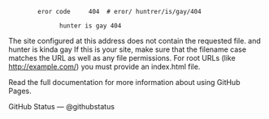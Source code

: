             eror code     404  # eror/ huntrer/is/gay/404

                  hunter is gay 404

 The site configured at this address does not contain the requested file.
and hunter is kinda gay 
If this is your site, make sure that the filename case matches the URL as well as any file permissions.
For root URLs (like http://example.com/) you must provide an index.html file.

Read the full documentation for more information about using GitHub Pages.

GitHub Status — @githubstatus

